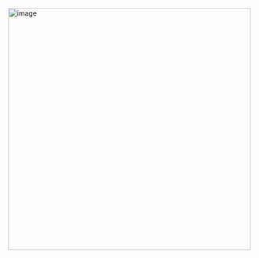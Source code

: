 <img width="494" alt="image" src="https://user-images.githubusercontent.com/53868788/220264845-cff9fbbf-c8d9-48ae-866a-f4fa9ff248af.png">
